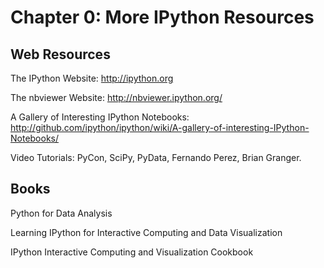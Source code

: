 # Chapter 0: More IPython Resources

## Web Resources
The IPython Website: http://ipython.org

The nbviewer Website: http://nbviewer.ipython.org/

A Gallery of Interesting IPython Notebooks: http://github.com/ipython/ipython/wiki/A-gallery-of-interesting-IPython-Notebooks/

Video Tutorials: PyCon, SciPy, PyData, Fernando Perez, Brian Granger.

## Books
Python for Data Analysis

Learning IPython for Interactive Computing and Data Visualization

IPython Interactive Computing and Visualization Cookbook
